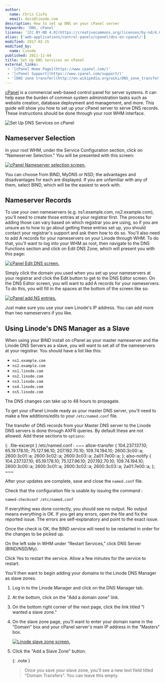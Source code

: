 ```yaml
---
author:
  name: Chris Ciufo
  email: docs@linode.com
description: How to set up DNS on your cPanel server
keywords: 'DNS, cPanel'
license: '[CC BY-ND 4.0](https://creativecommons.org/licenses/by-nd/4.0)'
alias: ['web-applications/control-panels/cpanel/dns-on-cpanel/']
modified: 2017-02-15
modified_by:
  name: Linode
published: 2011-11-04
title: Set Up DNS Services on cPanel
external_links:
 - '[cPanel Home Page](https://www.cpanel.com/)'
 - '[cPanel Support](https://www.cpanel.com/support/)'
 - '[DNS zone transfer](http://en.wikipedia.org/wiki/DNS_zone_transfer)'
---
```


[cPanel](https://www.cpanel.com/) is a commercial web-based control panel for server systems. It can help ease the burden of common system administration tasks such as website creation, database deployment and management, and more. This guide will show you how to set up your cPanel server to serve DNS records. These instructions should be done through your root WHM interface.

![Set Up DNS Services on cPanel](/docs/assets/set-up-dns-services-on-cpanel.png "Set Up DNS Services on cPanel")

## Nameserver Selection

In your root WHM, under the Service Configuration section, click on "Nameserver Selection." You will be presented with this screen:

[![cPanel Nameserver selection screen.](/docs/assets/829-NSSelect.png)](/docs/assets/829-NSSelect.png)

You can choose from BIND, MyDNS or NSD; the advantages and disadvantages for each are displayed. If you are unfamiliar with any of them, select BIND, which will be the easiest to work with.

## Nameserver Records

To use your own nameservers (e.g. ns1.example.com, ns2.example.com), you'll need to create those entries at your registrar first. The process for adding those can vary based on which registrar you are using, so if you are unsure as to how to go about getting these entries set up, you should contact your registrar's support and ask them how to do so. You'll also need to add A records for your nameservers on your Linode through WHM. To do that, you'll want to log into your WHM as root, then navigate to the DNS Functions section and click on Edit DNS Zone, which will present you with this page:

[![cPanel Edit DNS screen.](/docs/assets/830-EditDNS.png)](/docs/assets/830-EditDNS.png)

Simply click the domain you used when you set up your nameservers at your registrar and click the Edit button to get to the DNS Editor screen. On the DNS Editor screen, you will want to add A records for your nameservers. To do this, you will fill in the spaces at the bottom of the screen like so:

[![cPanel add NS entries.](/docs/assets/832-AddNS2.png)](/docs/assets/832-AddNS2.png)

Just make sure you use your own Linode's IP address. You can add more than two nameservers if you like.

## Using Linode's DNS Manager as a Slave

When using your BIND install on cPanel as your master nameserver and the Linode DNS Servers as a slave, you will want to set all of the nameservers at your registrar. You should have a list like this:

-   `ns1.example.com`
-   `ns2.example.com`
-   `ns1.linode.com`
-   `ns2.linode.com`
-   `ns3.linode.com`
-   `ns4.linode.com`
-   `ns5.linode.com`

The DNS changes can take up to 48 hours to propagate.

To get your cPanel Linode ready as your master DNS server, you'll need to make a few additions/edits to your `/etc/named.conf` file.

The transfer of DNS records from your Master DNS server to the Linode DNS servers is done through AXFR queries. By default these are not allowed. Add these sections to `options`:

{: .file-excerpt }
/etc/named.conf
:   ~~~
    allow-transfer {
         104.237.137.10;
         65.19.178.10;
         75.127.96.10;
         207.192.70.10;
         109.74.194.10;
         2600:3c00::a;
         2600:3c01::a;
         2600:3c02::a;
         2600:3c03::a;
         2a01:7e00::a;
     };
     also-notify {
         104.237.137.10;
         65.19.178.10;
         75.127.96.10;
         207.192.70.10;
         109.74.194.10;
         2600:3c00::a;
         2600:3c01::a;
         2600:3c02::a;
         2600:3c03::a;
         2a01:7e00::a;
     };
    ~~~

After your updates are complete, save and close the `named.conf` file. 

Check that the configuration file is usable by issuing the command : 

    named-checkconf /etc/named.conf

If everything was done correctly, you should see no output. No output means everything is OK. If you get any errors, open the file and fix the reported issue. The errors are self-explanatory and point to the exact issue.

Once the check is OK, the BIND service will need to be restarted in order for the changes to be picked up.

On the left side in WHM under "Restart Services," click DNS Server (BIND/NSD/My).

Click Yes to restart the service. Allow a few minutes for the service to restart. 

You'll then want to begin adding your domains to the Linode DNS Manager as slave zones.

1.  Log in to the Linode Manager and click on the DNS Manager tab.
2.  At the bottom, click on the "Add a domain zone" link.
3.  On the bottom right corner of the next page, click the link titled "I wanted a slave zone."
4.  On the slave zone page, you'll want to enter your domain name in the "Domain" box and your cPanel server's main IP address in the "Masters" box.

    [![Linode slave zone screen.](/docs/assets/1358-slave_zone.png)](/docs/assets/1358-slave_zone.png)

5.  Click the "Add a Slave Zone" button.

    {: .note }
    > Once you save your slave zone, you'll see a new text field titled "Domain Transfers". You can leave this empty.
